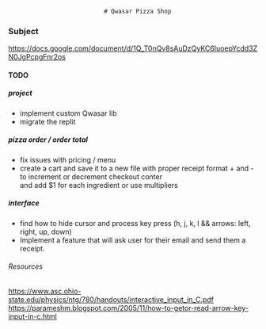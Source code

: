                                                   
                                                  
                               # Qwasar Pizza Shop
### Subject
https://docs.google.com/document/d/1Q_T0nQv8sAuDzQyKC6IuoepYcdd3ZN0JgPcpgFnr2os

#### TODO

##### project
- implement custom Qwasar lib
- migrate the replit

##### pizza order / order total
- fix issues with pricing / menu
- create a cart and save it to a new file with proper receipt format
\+ and - to increment or decrement checkout conter<br>
and add $1 for each ingredient
or use multipliers

##### interface
- find how to hide cursor and process key press (h, j, k, l && arrows: left, right, up, down)
- Implement a feature that will ask user for their email and send them a receipt.

###### Resources
https://www.asc.ohio-state.edu/physics/ntg/780/handouts/interactive_input_in_C.pdf
https://parameshm.blogspot.com/2005/11/how-to-getor-read-arrow-key-input-in-c.html